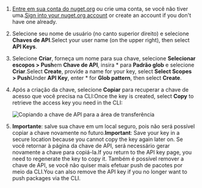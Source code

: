 1. <span data-ttu-id="d48a8-101">[Entre em sua conta do nuget.org](https://www.nuget.org/users/account/LogOn?returnUrl=%2F) ou crie uma conta, se você não tiver uma.</span><span class="sxs-lookup"><span data-stu-id="d48a8-101">[Sign into your nuget.org account](https://www.nuget.org/users/account/LogOn?returnUrl=%2F) or create an account if you don't have one already.</span></span>

1. <span data-ttu-id="d48a8-102">Selecione seu nome de usuário (no canto superior direito) e selecione **Chaves de API**.</span><span class="sxs-lookup"><span data-stu-id="d48a8-102">Select your user name (on the upper right), then select **API Keys**.</span></span>

1. <span data-ttu-id="d48a8-103">Selecione **Criar**, forneça um nome para sua chave, selecione **Selecionar escopos > Push**em **Chave de API**, insira \* para **Padrão glob** e selecione **Criar**.</span><span class="sxs-lookup"><span data-stu-id="d48a8-103">Select **Create**, provide a name for your key, select **Select Scopes > Push**Under **API Key**, enter \* for **Glob pattern**, then select **Create**.</span></span>

1. <span data-ttu-id="d48a8-104">Após a criação da chave, selecione **Copiar** para recuperar a chave de acesso que você precisa na CLI:</span><span class="sxs-lookup"><span data-stu-id="d48a8-104">Once the key is created, select **Copy** to retrieve the access key you need in the CLI:</span></span>

    ![Copiando a chave de API para a área de transferência](../media/QS_Create-02-APIKey.png)

1. <span data-ttu-id="d48a8-106">**Importante**: salve sua chave em um local seguro, pois não será possível copiar a chave novamente no futuro.</span><span class="sxs-lookup"><span data-stu-id="d48a8-106">**Important**: Save your key in a secure location because you cannot copy the key again later on.</span></span> <span data-ttu-id="d48a8-107">Se você retornar à página da chave de API, será necessário gerar novamente a chave para copiá-la.</span><span class="sxs-lookup"><span data-stu-id="d48a8-107">If you return to the API key page, you need to regenerate the key to copy it.</span></span> <span data-ttu-id="d48a8-108">Também é possível remover a chave de API, se você não quiser mais efetuar push de pacotes por meio da CLI.</span><span class="sxs-lookup"><span data-stu-id="d48a8-108">You can also remove the API key if you no longer want to push packages via the CLI.</span></span>